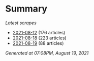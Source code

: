 # Summary
*Latest scrapes*
* [2021-08-12](https://github.com/nuuuwan/news_lk/blob/data/news_lk.2021-08-12.json) (176 articles)
* [2021-08-18](https://github.com/nuuuwan/news_lk/blob/data/news_lk.2021-08-18.json) (223 articles)
* [2021-08-19](https://github.com/nuuuwan/news_lk/blob/data/news_lk.2021-08-19.json) (88 articles)

*Generated at 07:08PM, August 19, 2021*